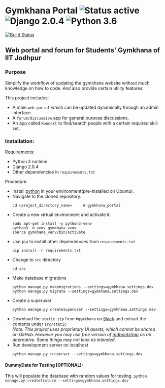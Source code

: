 # Gymkhana Portal ![Status active](https://img.shields.io/badge/Status-active%20development-2eb3c1.svg) ![Django 2.0.4](https://img.shields.io/badge/Django-2.0.4-green.svg) ![Python 3.6](https://img.shields.io/badge/Python-3.6-blue.svg)
[![Build Status](https://travis-ci.org/devlup-labs/gymkhana_portal.svg?branch=master)](https://travis-ci.org/devlup-labs/gymkhana_portal)
## Web portal and forum for Students' Gymkhana of IIT Jodhpur
### Purpose
Simplify the workflow of updating the gymkhana website without much knowledge on how to code. And also provide certain utility features.

This project includes:
- A main `web portal` which can be updated dynamically through an admin interface.
- A `forum/discussion` app for general purpose discussions.
- An app called `Konnekt` to find/search people with a certain required skill set.
### Installation:
Requirements:
- Python 3 runtime
- Django 2.0.4
- Other dependencies in `requirements.txt`

Procedure:
- Install [python](https://www.python.org/downloads/) in your environment(pre-installed on Ubuntu).
- Navigate to the cloned repository.
    ```
    cd <project_directory_name>     # gymkhana_portal
    ```
- Create a new virtual environment and activate it.
    ```
    sudo apt-get install -y python3-venv
    python3 -m venv gymkhana_venv
    source gymkhana_venv/bin/activate
    ```
- Use pip to install other dependencies from `requirements.txt`
    ```
    pip install -r requirements.txt
    ```
- Change to `src` directory
    ```
    cd src
    ```
- Make database migrations
    ```
    python manage.py makemigrations --settings=gymkhana.settings.dev
    python manage.py migrate --settings=gymkhana.settings.dev
    ```
- Create a superuser
    ```
    python manage.py createsuperuser --settings=gymkhana.settings.dev
    ```
- Download the `static.zip` from `#gymkhana` on [Slack](https://iitjdg.slack.com/) and extract the contents under `src/static`  
    _Note: This project uses proprietary UI assets, which cannot be shared on GitHub. However you may use free version of [mdbootstrap](https://mdbootstrap.com) as an alternative. Some things may not look as intended._
- Run development server on localhost
    ```
    python manage.py runserver --settings=gymkhana.settings.dev
    ```
#### DummyData for Testing [OPTIONAL]:  
This will populate the database with random values for testing.
    ```
    python manage.py createfixture --settings=gymkhana.settings.dev
    ```

  
